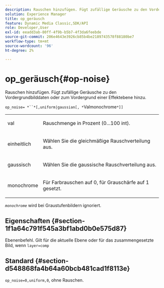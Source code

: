 ```yaml
---
description: Rauschen hinzufügen. Fügt zufällige Geräusche zu den Vordergrundbilddaten oder zum Vordergrund einer Effektebene hinzu.
solution: Experience Manager
title: op_geräusch
feature: Dynamic Media Classic,SDK/API
role: Developer,User
exl-id: eeadd3ab-80ff-4f9b-b5b7-4f3da6feebde
source-git-commit: 206e4643e3926cb85b4be2189743578f88180be7
workflow-type: tm+mt
source-wordcount: '96'
ht-degree: 2%

---
```


# op_geräusch{#op-noise}

Rauschen hinzufügen. Fügt zufällige Geräusche zu den Vordergrundbilddaten oder zum Vordergrund einer Effektebene hinzu.

`op_noise= *``*[,uniform|gaussian[, *`Valmonochrome`*]]`

<table id="table_40675464E5824D52BF392ECCE2DDC03C"> 
 <tbody> 
  <tr> 
   <td colname="col1"> <p><span class="codeph"> val</span> </p> </td> 
   <td colname="col2"> <p>Rauschmenge in Prozent (0...100 int). </p> </td> 
  </tr> 
  <tr> 
   <td colname="col1"> <p><span class="codeph"> einheitlich</span> </p> </td> 
   <td colname="col2"> <p>Wählen Sie die gleichmäßige Rauschverteilung aus. </p> </td> 
  </tr> 
  <tr> 
   <td colname="col1"> <p><span class="codeph"> gaussisch</span> </p> </td> 
   <td colname="col2"> <p>Wählen Sie die gaussische Rauschverteilung aus. </p> </td> 
  </tr> 
  <tr> 
   <td colname="col1"> <p><span class="varname"> monochrome</span> </p> </td> 
   <td colname="col2"> <p>Für Farbrauschen auf 0, für Grauschärfe auf 1 gesetzt. </p> </td> 
  </tr> 
 </tbody> 
</table>

*`monochrome`* wird bei Graustufenbildern ignoriert.

## Eigenschaften {#section-1f1a64c791f545a3bf1abd0b0e575d87}

Ebenenbefehl. Gilt für die aktuelle Ebene oder für das zusammengesetzte Bild, wenn `layer=comp`

## Standard {#section-d548868fa4b64a60bcb481cad1f8113e}

`op_noise=0,uniform,0`, ohne Rauschen.

